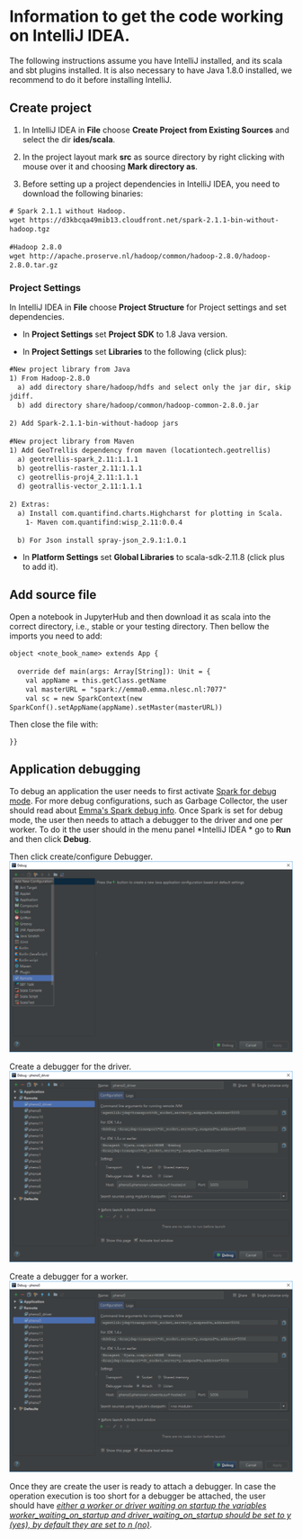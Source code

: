 # Information to get the code working on IntelliJ IDEA.

The following instructions assume you have IntelliJ installed, and its scala and sbt plugins installed. It is also necessary to have Java 1.8.0 installed, we recommend to do it before installing IntelliJ.

## Create project
1) In IntelliJ IDEA in **File** choose **Create Project from Existing Sources** and select the dir **ides/scala**. 

2) In the project layout mark **src** as source directory by right clicking with mouse over it and choosing **Mark directory as**.

3) Before setting up a project dependencies in IntelliJ IDEA, you need to download the following binaries:
```
# Spark 2.1.1 without Hadoop.
wget https://d3kbcqa49mib13.cloudfront.net/spark-2.1.1-bin-without-hadoop.tgz

#Hadoop 2.8.0
wget http://apache.proserve.nl/hadoop/common/hadoop-2.8.0/hadoop-2.8.0.tar.gz
```

### Project Settings

In IntelliJ IDEA in **File** choose **Project Structure** for Project settings and set dependencies. 

* In **Project Settings** set **Project SDK** to 1.8 Java version.

* In **Project Settings** set **Libraries** to the following (click plus):
```
#New project library from Java
1) From Hadoop-2.8.0
  a) add directory share/hadoop/hdfs and select only the jar dir, skip jdiff.
  b) add directory share/hadoop/common/hadoop-common-2.8.0.jar

2) Add Spark-2.1.1-bin-without-hadoop jars

#New project library from Maven
1) Add GeoTrellis dependency from maven (locationtech.geotrellis)
  a) geotrellis-spark_2.11:1.1.1
  b) geotrellis-raster_2.11:1.1.1
  c) geotrellis-proj4_2.11:1.1.1
  d) geotrallis-vector_2.11:1.1.1
  
2) Extras:
  a) Install com.quantifind.charts.Highcharst for plotting in Scala.
    1- Maven com.quantifind:wisp_2.11:0.0.4
  
  b) For Json install spray-json_2.9.1:1.0.1
```

* In **Platform Settings** set **Global Libraries** to scala-sdk-2.11.8 (click plus to add it).

## Add source file

Open a notebook in JupyterHub and then download it as scala into the correct directory, i.e., stable or your testing directory. Then bellow the imports you need to add:
```
object <note_book_name> extends App {
  
  override def main(args: Array[String]): Unit = {
    val appName = this.getClass.getName
    val masterURL = "spark://emma0.emma.nlesc.nl:7077"
    val sc = new SparkContext(new SparkConf().setAppName(appName).setMaster(masterURL))
```

Then close the file with:
```
}}
```

## Application debugging
To debug an application the user needs to first activate [Spark for debug mode](https://github.com/nlesc-sherlock/emma/blob/remote_debugging/spark.md#remote-debugging). For more debug configurations, such as Garbage Collector, the user should read about [Emma's Spark debug info](https://github.com/nlesc-sherlock/emma/blob/remote_debugging/spark.md#debug-mode). Once Spark is set for debug mode, the user then needs to attach a debugger to the driver and one per worker. To do it the user should in the menu panel *IntelliJ IDEA * go to **Run** and then click **Debug**.

Then click create/configure Debugger.
![alt text](https://github.com/phenology/infrastructure/blob/remote_debugging/applications/ides/scala/images/create_remote_debugger.png "Create remote debugger")

Create a debugger for the driver.
![alt text](https://github.com/phenology/infrastructure/blob/remote_debugging/applications/ides/scala/images/debug_driver.png "Create driver's debugger")

Create a debugger for a worker.
![alt text](https://github.com/phenology/infrastructure/blob/remote_debugging/applications/ides/scala/images/debug_worker.png "Create worker's debugger")


Once they are create the user is ready to attach a debugger. In case the operation execution is too short for a debugger be attached, the user should have [*either a worker or driver waiting on startup the variables worker_waiting_on_startup and driver_waiting_on_startup should be set to y (yes), by default they are set to n (no)*](https://github.com/nlesc-sherlock/emma/blob/remote_debugging/spark.md#remote-debugging).
